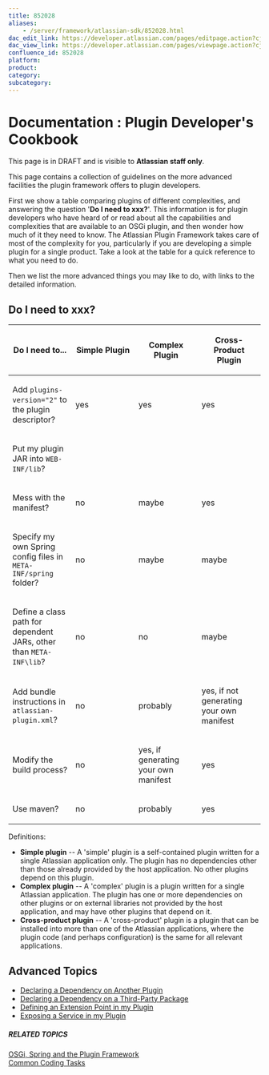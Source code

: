 ```yaml
---
title: 852028
aliases:
    - /server/framework/atlassian-sdk/852028.html
dac_edit_link: https://developer.atlassian.com/pages/editpage.action?cjm=wozere&pageId=852028
dac_view_link: https://developer.atlassian.com/pages/viewpage.action?cjm=wozere&pageId=852028
confluence_id: 852028
platform:
product:
category:
subcategory:
---
```

# Documentation : Plugin Developer's Cookbook

This page is in DRAFT and is visible to **Atlassian staff only**.

This page contains a collection of guidelines on the more advanced facilities the plugin framework offers to plugin developers.

First we show a table comparing plugins of different complexities, and answering the question '**Do I need to xxx?**'. This information is for plugin developers who have heard of or read about all the capabilities and complexities that are available to an OSGi plugin, and then wonder how much of it they need to know. The Atlassian Plugin Framework takes care of most of the complexity for you, particularly if you are developing a simple plugin for a single product. Take a look at the table for a quick reference to what you need to do.

Then we list the more advanced things you may like to do, with links to the detailed information.

## Do I need to xxx?

<table>
<colgroup>
<col style="width: 25%" />
<col style="width: 25%" />
<col style="width: 25%" />
<col style="width: 25%" />
</colgroup>
<thead>
<tr class="header">
<th><p>Do I need to...</p></th>
<th><p>Simple Plugin</p></th>
<th><p>Complex Plugin</p></th>
<th><p>Cross-Product Plugin</p></th>
</tr>
</thead>
<tbody>
<tr class="odd">
<td><p>Add <code>plugins-version=&quot;2&quot;</code> to the plugin descriptor?</p></td>
<td><p>yes</p></td>
<td><p>yes</p></td>
<td><p>yes</p></td>
</tr>
<tr class="even">
<td><p>Put my plugin JAR into <code>WEB-INF/lib</code>?</p></td>
<td><p> </p></td>
<td><p> </p></td>
<td><p> </p></td>
</tr>
<tr class="odd">
<td><p>Mess with the manifest?</p></td>
<td><p>no</p></td>
<td><p>maybe</p></td>
<td><p>yes</p></td>
</tr>
<tr class="even">
<td><p>Specify my own Spring config files in <code>META-INF/spring</code> folder?</p></td>
<td><p>no</p></td>
<td><p>maybe</p></td>
<td><p>maybe</p></td>
</tr>
<tr class="odd">
<td><p>Define a class path for dependent JARs, other than <code>META-INF\lib</code>?</p></td>
<td><p>no</p></td>
<td><p>no</p></td>
<td><p>maybe</p></td>
</tr>
<tr class="even">
<td><p>Add bundle instructions in <code>atlassian-plugin.xml</code>?</p></td>
<td><p>no</p></td>
<td><p>probably</p></td>
<td><p>yes, if not generating your own manifest</p></td>
</tr>
<tr class="odd">
<td><p>Modify the build process?</p></td>
<td><p>no</p></td>
<td><p>yes, if generating your own manifest</p></td>
<td><p>yes</p></td>
</tr>
<tr class="even">
<td><p>Use maven?</p></td>
<td><p>no</p></td>
<td><p>probably</p></td>
<td><p>yes</p></td>
</tr>
</tbody>
</table>

Definitions:

-   **Simple plugin** -- A 'simple' plugin is a self-contained plugin written for a single Atlassian application only. The plugin has no dependencies other than those already provided by the host application. No other plugins depend on this plugin.
-   **Complex plugin** -- A 'complex' plugin is a plugin written for a single Atlassian application. The plugin has one or more dependencies on other plugins or on external libraries not provided by the host application, and may have other plugins that depend on it.
-   **Cross-product plugin** -- A 'cross-product' plugin is a plugin that can be installed into more than one of the Atlassian applications, where the plugin code (and perhaps configuration) is the same for all relevant applications.

## Advanced Topics

-   [Declaring a Dependency on Another Plugin](/server/framework/atlassian-sdk/declaring-a-dependency-on-another-plugin-852125.html)
-   [Declaring a Dependency on a Third-Party Package](/server/framework/atlassian-sdk/declaring-a-dependency-on-a-third-party-package-852126.html)
-   [Defining an Extension Point in my Plugin](/server/framework/atlassian-sdk/defining-an-extension-point-in-my-plugin-852122.html)
-   [Exposing a Service in my Plugin](/server/framework/atlassian-sdk/exposing-a-service-in-my-plugin-852124.html)

##### RELATED TOPICS

[OSGi, Spring and the Plugin Framework](/server/framework/atlassian-sdk/852146.html)  
[Common Coding Tasks](/server/framework/atlassian-sdk/common-coding-tasks-852076.html)

























